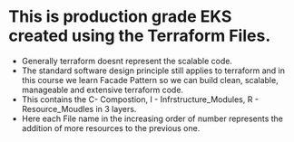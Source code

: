 # This is production grade EKS created using the Terraform Files.
* Generally terraform doesnt represent the scalable code.
* The standard software design principle still applies to terraform and in this course we learn Facade Pattern so we can build clean, scalable, manageable and extensive terraform code.
* This contains the C- Compostion, I - Infrstructure_Modules, R - Resource_Moudles in 3 layers.
* Here each File name in the increasing order of number represents the addition of more resources to the previous one.
